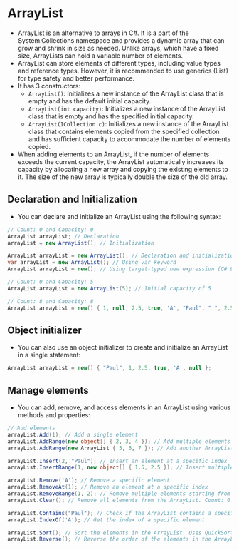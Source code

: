 # ArrayList

- ArrayList is an alternative to arrays in C#. It is a part of the System.Collections namespace and provides a dynamic array that can grow and shrink in size as needed. Unlike arrays, which have a fixed size, ArrayLists can hold a variable number of elements.
- ArrayList can store elements of different types, including value types and reference types. However, it is recommended to use generics (List<T>) for type safety and better performance.
- It has 3 constructors:
  - `ArrayList()`: Initializes a new instance of the ArrayList class that is empty and has the default initial capacity.
  - `ArrayList(int capacity)`: Initializes a new instance of the ArrayList class that is empty and has the specified initial capacity.
  - `ArrayList(ICollection c)`: Initializes a new instance of the ArrayList class that contains elements copied from the specified collection and has sufficient capacity to accommodate the number of elements copied.
- When adding elements to an ArrayList, if the number of elements exceeds the current capacity, the ArrayList automatically increases its capacity by allocating a new array and copying the existing elements to it. The size of the new array is typically double the size of the old array.

## Declaration and Initialization

- You can declare and initialize an ArrayList using the following syntax:

```csharp
// Count: 0 and Capacity: 0
ArrayList arrayList; // Declaration
arrayList = new ArrayList(); // Initialization

ArrayList arrayList = new ArrayList(); // Declaration and initialization
var arrayList = new ArrayList(); // Using var keyword
ArrayList arrayList = new(); // Using target-typed new expression (C# 9.0 and later)

// Count: 0 and Capacity: 5
ArrayList arrayList = new ArrayList(5); // Initial capacity of 5

// Count: 8 and Capacity: 8
ArrayList arrayList = new() { 1, null, 2.5, true, 'A', "Paul", " ", 2.5 }; // Implicitly typed array list with initial values
```

## Object initializer

- You can also use an object initializer to create and initialize an ArrayList in a single statement:

```csharp
ArrayList arrayList = new() { "Paul", 1, 2.5, true, 'A', null };
```

## Manage elements

- You can add, remove, and access elements in an ArrayList using various methods and properties:

```csharp
// Add elements
arrayList.Add(1); // Add a single element
arrayList.AddRange(new object[] { 2, 3, 4 }); // Add multiple elements
arrayList.AddRange(new ArrayList { 5, 6, 7 }); // Add another ArrayList

arrayList.Insert(2, "Paul"); // Insert an element at a specific index
arrayList.InsertRange(1, new object[] { 1.5, 2.5 }); // Insert multiple elements at a specific index

arrayList.Remove('A'); // Remove a specific element
arrayList.RemoveAt(1); // Remove an element at a specific index
arrayList.RemoveRange(1, 2); // Remove multiple elements starting from a specific index (index, number of elements to remove)
arrayList.Clear(); // Remove all elements from the ArrayList. Count: 0

arrayList.Contains("Paul"); // Check if the ArrayList contains a specific element
arrayList.IndexOf('A'); // Get the index of a specific element

arrayList.Sort(); // Sort the elements in the ArrayList. Uses QuickSort algorithm.
arrayList.Reverse(); // Reverse the order of the elements in the ArrayList
```
